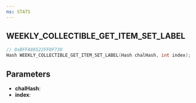 ```yaml
---
ns: STATS
---
```

## WEEKLY_COLLECTIBLE_GET_ITEM_SET_LABEL

```c
// 0xBFFA88522FF0F730
Hash WEEKLY_COLLECTIBLE_GET_ITEM_SET_LABEL(Hash chalHash, int index);
```

## Parameters
* **chalHash**:
* **index**:
